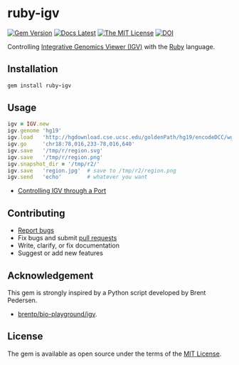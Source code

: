 # ruby-igv

[![Gem Version](https://badge.fury.io/rb/ruby-igv.svg)](https://badge.fury.io/rb/ruby-igv)
[![Docs Latest](https://img.shields.io/badge/docs-latest-blue.svg)](https://rubydoc.info/gems/ruby-igv)
[![The MIT License](https://img.shields.io/badge/license-MIT-orange.svg)](LICENSE.txt)
[![DOI](https://zenodo.org/badge/281373245.svg)](https://zenodo.org/badge/latestdoi/281373245)

Controlling [Integrative Genomics Viewer (IGV)](http://software.broadinstitute.org/software/igv/) with the [Ruby](https://github.com/ruby/ruby) language.

## Installation

```ruby
gem install ruby-igv
```

## Usage

```ruby
igv = IGV.new
igv.genome 'hg19'
igv.load   'http://hgdownload.cse.ucsc.edu/goldenPath/hg19/encodeDCC/wgEncodeUwRepliSeq/wgEncodeUwRepliSeqK562G1AlnRep1.bam'
igv.go     'chr18:78,016,233-78,016,640'
igv.save   '/tmp/r/region.svg'
igv.save   '/tmp/r/region.png'
igv.snapshot_dir = '/tmp/r2/'
igv.save   'region.jpg'  # save to /tmp/r2/region.png
igv.send   'echo'        # whatever you want
```

* [Controlling IGV through a Port](https://github.com/igvteam/igv/wiki/Batch-commands)

## Contributing

* [Report bugs](https://github.com/kojix2/ruby-igv/issues)
* Fix bugs and submit [pull requests](https://github.com/kojix2/ruby-igv/pulls)
* Write, clarify, or fix documentation
* Suggest or add new features

## Acknowledgement
This gem is strongly inspired by a Python script developed by Brent Pedersen.
* [brentp/bio-playground/igv](https://github.com/brentp/bio-playground).

## License

The gem is available as open source under the terms of the [MIT License](https://opensource.org/licenses/MIT).
